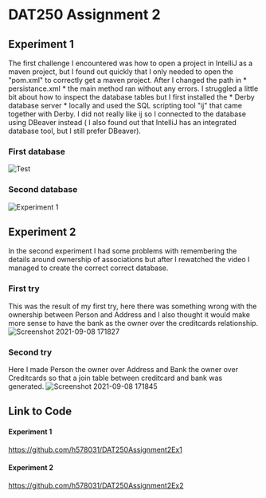 # DAT250 Assignment 2

## Experiment 1

The first challenge I encountered was how to open a project in IntelliJ as a maven project, but I found out quickly that I only 
needed to open the "pom.xml" to correctly get a maven project. After I changed the path in * persistance.xml * the main method ran without any errors. 
I struggled a little bit about how to inspect the database tables but I first installed the * Derby database server * locally and used the SQL scripting tool "ij" 
that came together with Derby. I did not really like ij so I connected to the database using DBeaver instead ( I also found out that IntelliJ has an integrated database tool, 
but I still prefer DBeaver).


### First database
![Test](https://user-images.githubusercontent.com/42749439/132532968-e4fc3bd2-29af-4f49-a4bf-2f3e2ec4b65c.png)


### Second database
![Experiment 1](https://user-images.githubusercontent.com/42749439/132533518-991a2a77-41d0-4da9-bf24-3171e831e2d6.png)


## Experiment 2

In the second experiment I had some problems with remembering the details around ownership of associations but after I rewatched the video I managed to create the
correct correct database. 


### First try
This was the result of my first try, here there was something wrong with the ownership between Person and Address and I also thought it would make more sense to have
the bank as the owner over the creditcards relationship. 
![Screenshot 2021-09-08 171827](https://user-images.githubusercontent.com/42749439/132537349-b43b1ddc-69e5-4a3a-9d71-ab4622791c1f.png)


### Second try
Here I made Person the owner over Address and Bank the owner over Creditcards so that a join table between creditcard and bank was generated. 
![Screenshot 2021-09-08 171845](https://user-images.githubusercontent.com/42749439/132537394-52b14dc0-38fc-4ae7-8959-45a93324e1a2.png)


## Link to Code

#### Experiment 1

https://github.com/h578031/DAT250Assignment2Ex1

#### Experiment 2

https://github.com/h578031/DAT250Assignment2Ex2







